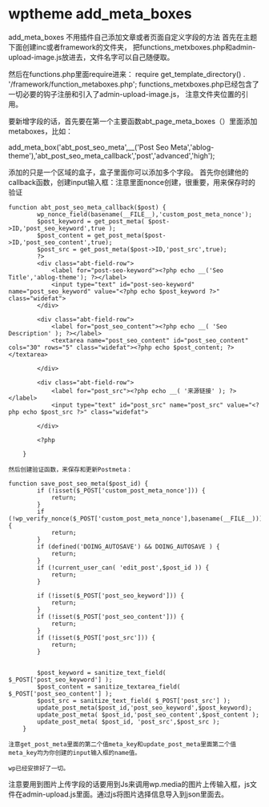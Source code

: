 # wptheme add_meta_boxes
add_meta_boxes
不用插件自己添加文章或者页面自定义字段的方法
首先在主题下面创建inc或者framework的文件夹，
把functions_metxboxes.php和admin-upload-image.js放进去，文件名字可以自己随便取。

然后在functions.php里面require进来：
require get_template_directory() . '/framework/function_metaboxes.php';
functions_metxboxes.php已经包含了一切必要的钩子注册和引入了admin-upload-image.js，
注意文件夹位置的引用。

要新增字段的话，首先要在第一个主要函数abt_page_meta_boxes（）里面添加metaboxes，比如：

add_meta_box('abt_post_seo_meta',__('Post Seo Meta','ablog-theme'),'abt_post_seo_meta_callback','post','advanced','high');

添加的只是一个区域的盒子，盒子里面你可以添加多个字段。
首先你创建他的callback函数，创建input输入框：注意里面nonce创建，很重要，用来保存时的验证

	function abt_post_seo_meta_callback($post) {
			wp_nonce_field(basename(__FILE__),'custom_post_meta_nonce');
			$post_keyword = get_post_meta( $post->ID,'post_seo_keyword',true );
			$post_content = get_post_meta($post->ID,'post_seo_content',true);
			$post_src = get_post_meta($post->ID,'post_src',true);
			?>
			<div class="abt-field-row">
				<label for="post-seo-keyword"><?php echo __('Seo Title','ablog-theme'); ?></label>
				<input type="text" id="post-seo-keyword" name="post_seo_keyword" value="<?php echo $post_keyword ?>" class="widefat">
			</div>
			
			<div class="abt-field-row">
				<label for="post_seo_content"><?php echo __( 'Seo Description' ); ?></label>
				<textarea name="post_seo_content" id="post_seo_content" cols="30" rows="5" class="widefat"><?php echo $post_content; ?></textarea>
				
			</div>

			<div class="abt-field-row">
				<label for="post_src"><?php echo __( '来源链接' ); ?></label>
				<input type="text" id="post_src" name="post_src" value="<?php echo $post_src ?>" class="widefat">
				
			</div>

			<?php
			
		}
    
    然后创建验证函数，来保存和更新Postmeta：
    
    function save_post_seo_meta($post_id) {
			if (!isset($_POST['custom_post_meta_nonce'])) {
				return;
			}
			if (!wp_verify_nonce($_POST['custom_post_meta_nonce'],basename(__FILE__))) {
				return;
			}
			if (defined('DOING_AUTOSAVE') && DOING_AUTOSAVE ) {
				return;
			}
			if (!current_user_can( 'edit_post',$post_id )) {
				return;
			}

			if (!isset($_POST['post_seo_keyword'])) {
				return;
			}
			if (!isset($_POST['post_seo_content'])) {
				return;
			}
			if (!isset($_POST['post_src'])) {
				return;
			}


			$post_keyword = sanitize_text_field( $_POST['post_seo_keyword'] );
			$post_content = sanitize_textarea_field( $_POST['post_seo_content'] );
			$post_src = sanitize_text_field( $_POST['post_src'] );
			update_post_meta($post_id,'post_seo_keyword',$post_keyword);
			update_post_meta( $post_id,'post_seo_content',$post_content );
			update_post_meta( $post_id, 'post_src',$post_src );
		}
    
    注意get_post_meta里面的第二个值meta_key和update_post_meta里面第二个值meta_key均为你创建的input输入框的name值。
    
    wp已经安排好了一切。
    

注意要用到图片上传字段的话要用到Js来调用wp.media的图片上传输入框，js文件在admin-upload.js里面。通过js将图片选择信息导入到json里面去。


